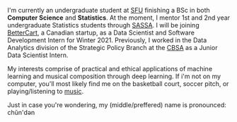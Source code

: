 I'm currently an undergraduate student at [SFU](https://www.sfu.ca) finishing a BSc in both **Computer Science** and **Statistics**. At the moment, I mentor 1st and 2nd year undergraduate Statistics students through [SASSA](http://www.sfu.ca/sassa/). I will be joining [BetterCart](https://bettercart.ca/home), a Canadian startup, as a Data Scientist and Software Development Intern for Winter 2021. Previously, I worked in the Data Analytics division of the Strategic Policy Branch at the [CBSA](https://www.cbsa-asfc.gc.ca/menu-eng.html) as a Junior Data Scientist Intern.

My interests comprise of practical and ethical applications of machine learning and musical composition through deep learning. If i'm not on my computer, you'll most likely find me on the basketball court, soccer pitch, or playing/listening to [music](https://open.spotify.com/playlist/5nnUhG5qJfB8Pzs7Vodlii?si=v3lE_DKHSBaygH-eEBzpBQ). 

Just in case you're wondering, my (middle/preffered) name is pronounced: chŭn'dən